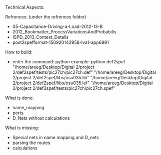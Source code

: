 Technical Aspects:

Refrences: (under the refrences folder)
 - 05-Capacitance-Driving-a-Load-2012-13-B
 - 2012_Bookmatter_ProcessVariationsAndProbabilis
 - ISPD_2013_Contest_Details
 - post2spefformat-150920142958-lva1-app6891

How to build:
 - enter the command:
	python <src file> <path to def file> <path to lib file> <path to lef file> <path to spef file to write to>
	example:
	python def2spef "/home/areeg/Desktop/Digital 2/project 2/def2spef/tests/pic27ch/pic27ch.def" "/home/areeg/Desktop/Digital 2/project 2/def2spef/libs/osu035.lib" "/home/areeg/Desktop/Digital 2/project 2/def2spef/libs/osu035.lef" "/home/areeg/Desktop/Digital 2/project 2/def2spef/tests/pic27ch/pic27ch.spef"

What is done:
 - name_mapping
 - ports
 - D_Nets without calculations

What is missing:
 - Special nets in name mapping and D_nets
 - parsing the routes
 - calculations
